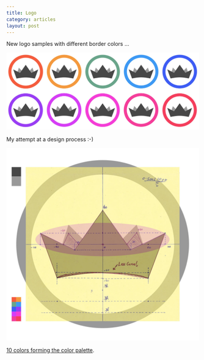 ```yaml
---
title: Logo
category: articles
layout: post
---
```


New logo samples with different border colors ...

![logo-colors][logo-colors]

My attempt at a design process :-)

![logo-design][logo-design]

[10 colors forming the color palette](minutae/2013/04/shifting-colors/).

[logo-colors]: /files/content/article/2013/04/logo-color-borders@2x.jpg
[logo-design]: /files/content/article/2013/04/logo-design@2x.jpg
